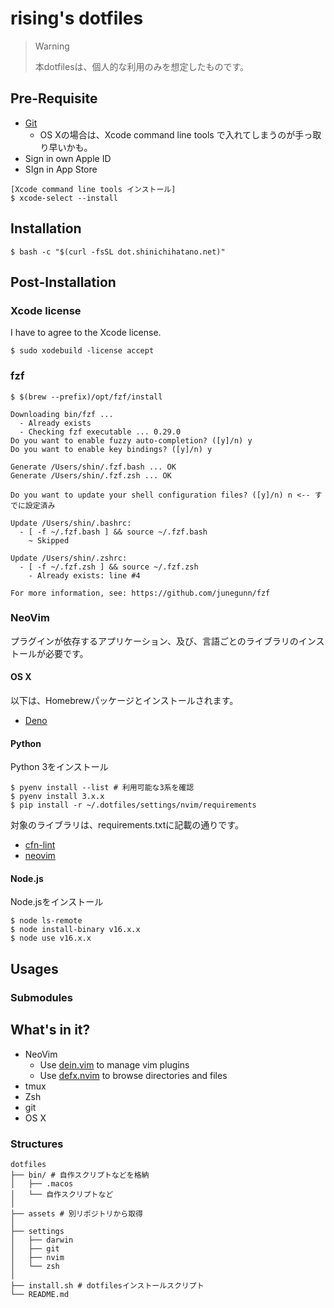 # rising's dotfiles

> Warning
>
> 本dotfilesは、個人的な利用のみを想定したものです。
>

## Pre-Requisite

  - [Git](https://git-scm.com/)
    - OS Xの場合は、Xcode command line tools で入れてしまうのが手っ取り早いかも。
  - Sign in own Apple ID
  - SIgn in App Store

```
[Xcode command line tools インストール]
$ xcode-select --install
```

## Installation

```
$ bash -c "$(curl -fsSL dot.shinichihatano.net)"
```

## Post-Installation

### Xcode license
I have to agree to the Xcode license.

```
$ sudo xodebuild -license accept
```

### fzf

```
$ $(brew --prefix)/opt/fzf/install

Downloading bin/fzf ...
  - Already exists
  - Checking fzf executable ... 0.29.0
Do you want to enable fuzzy auto-completion? ([y]/n) y
Do you want to enable key bindings? ([y]/n) y

Generate /Users/shin/.fzf.bash ... OK
Generate /Users/shin/.fzf.zsh ... OK

Do you want to update your shell configuration files? ([y]/n) n <-- すでに設定済み

Update /Users/shin/.bashrc:
  - [ -f ~/.fzf.bash ] && source ~/.fzf.bash
    ~ Skipped

Update /Users/shin/.zshrc:
  - [ -f ~/.fzf.zsh ] && source ~/.fzf.zsh
    - Already exists: line #4

For more information, see: https://github.com/junegunn/fzf
```

### NeoVim

プラグインが依存するアプリケーション、及び、言語ごとのライブラリのインストールが必要です。

#### OS X

以下は、Homebrewパッケージとインストールされます。

  - [Deno](https://deno.land/)

#### Python

Python 3をインストール
```
$ pyenv install --list # 利用可能な3系を確認
$ pyenv install 3.x.x
$ pip install -r ~/.dotfiles/settings/nvim/requirements
```

対象のライブラリは、requirements.txtに記載の通りです。

  - [cfn-lint](https://github.com/aws-cloudformation/cfn-lint)
  - [neovim](https://pypi.org/project/neovim/)

#### Node.js

Node.jsをインストール

```
$ node ls-remote
$ node install-binary v16.x.x
$ node use v16.x.x
```

## Usages

### Submodules

## What's in it?

  - NeoVim
    - Use [dein.vim](https://github.com/Shougo/dein.vim) to manage vim plugins
    - Use [defx.nvim](https://github.com/Shougo/defx.nvim) to browse directories and files
  - tmux
  - Zsh
  - git
  - OS X

### Structures

```
dotfiles
├── bin/ # 自作スクリプトなどを格納
│   ├── .macos
│   └── 自作スクリプトなど
│
├── assets # 別リポジトリから取得
│
├── settings
│   ├── darwin
│   ├── git
│   ├── nvim
│   └── zsh
│
├── install.sh # dotfilesインストールスクリプト
└── README.md
```


